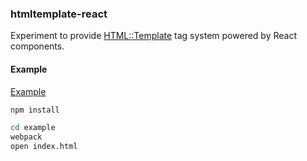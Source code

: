 ### htmltemplate-react

Experiment to provide [HTML::Template](http://search.cpan.org/~samtregar/HTML-Template-2.6/Template.pm) tag system powered by React components.

#### Example

[Example](example/index.js)

```bash
npm install

cd example
webpack
open index.html
```
